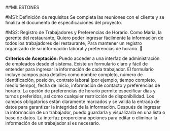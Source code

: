 ##MILESTONES

#MS1: Definición de requisitos
Se completa las reuniones con el cliente y se finaliza el documento de especificaciones del proyecto.

#MS2: Registro de Trabajadores y Preferencias de Horario.
Como María, la gerente del restaurante,
Quiero poder ingresar fácilmente la información de todos los trabajadores del restaurante,
Para mantener un registro organizado de su información laboral y preferencias de horario. 📝

**Criterios de Aceptación:**
Puedo acceder a una interfaz de administración de empleados desde el sistema.
Existe un formulario claro y fácil de entender para ingresar la información de cada trabajador.
El formulario incluye campos para detalles como nombre completo, número de identificación, posición, contrato laboral (por ejemplo, tiempo completo, medio tiempo), fecha de inicio, información de contacto y preferencias de horario.
La opción de preferencias de horario permite especificar días y turnos preferidos, así como cualquier restricción de disponibilidad.
Los campos obligatorios están claramente marcados y se valida la entrada de datos para garantizar la integridad de la información.
Después de ingresar la información de un trabajador, puedo guardarla y visualizarla en una lista o base de datos.
La interfaz proporciona opciones para editar o eliminar la información de un trabajador si es necesario.
